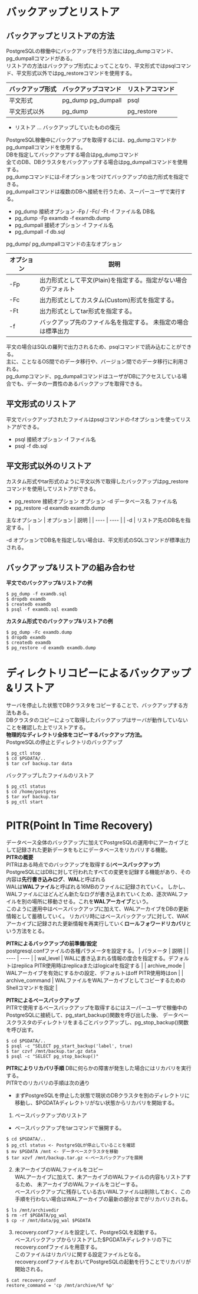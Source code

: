 # バックアップとリストア
## バックアップとリストアの方法

PostgreSQLの稼働中にバックアップを行う方法にはpg_dumpコマンド、pg_dumpallコマンドがある。  
リストアの方法はバックアップ形式によってことなり、平文形式ではpsqlコマンド、平文形式以外ではpg_restoreコマンドを使用する。  

| バックアップ形式 | バックアップコマンド | リストアコマンド |
| ---- | ---- | ---- |
| 平文形式 | pg_dump pg_dumpall | psql |
| 平文形式以外 | pg_dump | pg_restore | 
* リストア ... バックアップしていたものの復元  

PostgreSQL稼働中にバックアップを取得するには、pg_dumpコマンドかpg_dumpallコマンドを使用する。  
DBを指定してバックアップする場合はpg_dumpコマンド  
全てのDB、DBクラスタをバックアップする場合はpg_dumpallコマンドを使用する。  
pg_dumpコマンドには-Fオプションをつけてバックアップの出力形式を指定できる。  
pg_dumpallコマンドは複数のDBへ接続を行うため、スーパーユーザで実行する。  

* pg_dump 接続オプション -Fp / -Fc/ -Ft -f ファイル名 DB名 
* pg_dump -Fp examdb -f examdb.dump 
* pg_dumpall 接続オプション -f ファイル名  
* pg_dumpall -f db.sql

pg_dump/ pg_dumpallコマンドの主なオプション

| オプション | 説明 | 
| ---- | ---- |
| -Fp | 出力形式として平文(Plain)を指定する。指定がない場合のデフォルト | 
| -Fc | 出力形式としてカスタム(Custom)形式を指定する。 | 
| -Ft | 出力形式としてtar形式を指定する。 | 
| -f | バックアップ先のファイル名を指定する。 未指定の場合は標準出力 |

平文の場合はSQLの羅列で出力されるため、psqlコマンドで読み込むことができる。  
主に、ことなるOS間でのデータ移行や、バージョン間でのデータ移行に利用される。  
pg_dumpコマンド、pg_dumpallコマンドはユーザがDBにアクセスしている場合でも、データの一貫性のあるバックアップを取得できる。  

## 平文形式のリストア

平文でバックアップされたファイルはpsqlコマンドの-fオプションを使ってリストアができる。  
* psql 接続オプション -f ファイル名
* psql -f db.sql

## 平文形式以外のリストア

カスタム形式やtar形式のように平文以外で取得したバックアップはpg_restoreコマンドを使用してリストアができる。  
* pg_restore 接続オプション オプション -d データベース名 ファイル名
* pg_restore -d examdb examdb.dump

主なオプション
| オプション | 説明 |
| ---- | ---- |
| -d | リストア先のDB名を指定する。 |

-d オプションでDB名を指定しない場合は、平文形式のSQLコマンドが標準出力される。  

## バックアップ&リストアの組み合わせ

**平文でのバックアップ&リストアの例**
```
$ pg_dump -f examdb.sql  
$ dropdb examdb  
$ createdb examdb  
$ psql -f examdb.sql examdb  
```

**カスタム形式でのバックアップ&リストアの例**  
```
$ pg_dump -Fc examdb.dump  
$ dropdb examdb    
$ createdb examdb   
$ pg_restore -d examdb examdb.dump  
```  


# ディレクトリコピーによるバックアップ&リストア

サーバを停止した状態でDBクラスタをコピーすることで、バックアップする方法もある。  
DBクラスタのコピーによって取得したバックアップはサーバが動作していないことを確認した上でリストアする。  
**物理的なディレクトリ全体をコピーするバックアップ方法。**  
PostgreSQLの停止とディレクトリのバックアップ  
```
$ pg_ctl stop  
$ cd $PGDATA/..  
$ tar cvf backup.tar data  
```
バックアップしたファイルのリストア
```
$ pg_ctl status  
$ cd /home/postgres  
$ tar xvf backup.tar  
$ pg_ctl start  
```
# PITR(Point In Time Recovery)
データベース全体のバックアップに加えてPostgreSQLの運用中にアーカイブとして記録された更新データをもとにデータベースをリカバリする機能。  
**PITRの概要**  
PITRはある時点でのバックアップを取得する(**ベースバックアップ**)  
PostgreSQLにはDBに対して行われたすべての変更を記録する機能があり、その内容は**先行書き込みログ**、**WAL**と呼ばれる  
WALは**WALファイル**と呼ばれる16MBのファイルに記録されていく。
しかし、WALファイルにはどんどん新たなログが書き込まれていくため、逐次WALファイルを別の場所に移動させる。これを**WALアーカイブ**という。  
このように運用中はベースバックアップに加えて、WALアーカイブをDBの更新情報として蓄積していく。
リカバリ時にはベースバックアップに対して、WAKアーカイブに記録された更新情報を再実行していく**ロールフォワードリカバリ**という方法をとる。  

**PITRによるバックアップの前準備/設定**  
postgresql.confファイルの各種パラメータを設定する。
| パラメータ | 説明 | 
| ---- | ---- |
| wal_level | WALに書き込まれる情報の度合を指定する。デフォルトはreplica PITR使用時はreplicaまたはlogicalを指定する | 
| archive_mode | WALアーカイブを有効にするかの設定、デフォルトはoff PITR使用時はon | 
| archive_command | WALファイルをWALアーカイブとしてコピーするためのShellコマンドを指定 | 

**PITRによるベースバックアップ**  
PITRで使用するベースバックアップを取得するにはスーパーユーザで稼働中のPostgreSQLに接続して、pg_start_backup()関数を呼び出した後、
データベースクラスタのディレクトリをまるごとバックアップし、pg_stop_backup()関数を呼び出す。  
```
$ cd $PGDATA/..  
$ psql -c "SELECT pg_start_backup('label', true)
$ tar czvf /mnt/backup.tar.gz data  
$ psql -c "SELECT pg_stop_backup()"  
```

**PITRによりリカバリ手順**
DBに何らかの障害が発生した場合にはリカバリを実行する。  
PITRでのリカバリの手順は次の通り  
* まずPostgreSQLを停止した状態で現状のDBクラスタを別のディレクトリに移動し、$PGDATAディレクトリがない状態からリカバリを開始する。  

1. ベースバックアップのリストア  
* ベースバックアップをtarコマンドで展開する。  
```
$ cd $PGDATA/..
$ pg_ctl status <- PostgreSQLが停止していることを確認  
$ mv $PGDATA /mnt <- データベースクラスタを移動 
$ tar xzvf /mnt/backup.tar.gz <-ベースバックアップを展開  
```

2. 未アーカイブのWALファイルをコピー  
WALアーカイブに加えて、未アーカイブのWALファイルの内容もリストアするため、
未アーカイブのWALファイルをコピーする。  
ベースバックアップに残存している古いWALファイルは削除しておく、この手順を行わない場合はWALアーカイブの最新の部分までがリカバリされる。  
```
$ ls /mnt/archivedir  
$ rm -rf $PGDATA/pg_wal
$ cp -r /mnt/data/pg_wal $PGDATA
```

3. recovery.confファイルを設定して、PostgreSQLを起動する。  
ベースバックアップからリストアした$PGDATAディレクトリの下にrecovery.confファイルを用意する。  
このファイルはリカバリに関する設定ファイルとなる。  
recovery.confファイルをおいてPostgreSQLの起動を行うことでリカバリが開始される。  

```
$ cat recovery.conf
restore_command = 'cp /mnt/archive/%f %p'  
```


